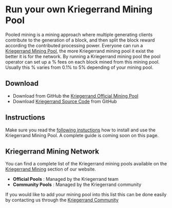 # **Run your own Kriegerrand Mining Pool**

Pooled mining is a mining approach where multiple generating clients contribute to the generation of a block, and then split the block reward according the contributed processing power. Everyone can run a [Kriegerrand Mining Pool](https://bloc.money/mining), the more Kriegerrand mining pool it exist the better it is for the network. By running a Kriegerrand mining pool the pool operator can set up a % fees on each block mined from this mining pool. Usually this % varies from 0.1% to 5% depending of your mining pool.

## **Download**

- Download from GitHub the [Kriegerrand Official Mining Pool](https://github.com/furiousteam/KREGR-OFFICIAL-POOL)
- Download [Kriegerrand Source Code](https://github.com/furiousteam/BLOC.git) from GitHub

## **Instructions**

Make sure you read the [following instuctions](https://github.com/furiousteam/KREGR-OFFICIAL-POOL/blob/master/README.md) how to install and use the Kriegerrand Mining Pool. A complete guide is coming soon on this page.

## **Kriegerrand Mining Network**

You can find a complete list of the Kriegerrand mining pools available on the [Kriegerrand Mining](https://bloc.money/mining) section of our website.

- **Official Pools** : Managed by the Kriegerrand team
- **Community Pools** : Managed by the Kriegerrand community

If you would like to add your mining pool into this list this can be done easily by contacting us through the [Kriegerrand Community](BLOCd-daemon-cli-options.md)